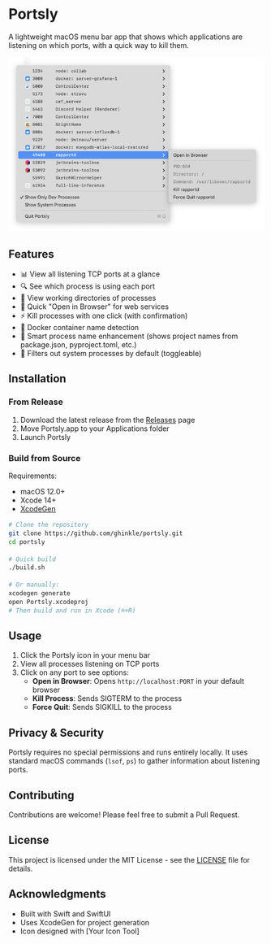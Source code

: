 # Portsly

A lightweight macOS menu bar app that shows which applications are listening on which ports, with a quick way to kill them.

![Portsly Menu Bar](screenshots/menubar.png)

## Features

- 📊 View all listening TCP ports at a glance
- 🔍 See which process is using each port
- 📁 View working directories of processes
- 🚀 Quick "Open in Browser" for web services
- ⚡ Kill processes with one click (with confirmation)
- 🐳 Docker container name detection
- 🎯 Smart process name enhancement (shows project names from package.json, pyproject.toml, etc.)
- 🚫 Filters out system processes by default (toggleable)

## Installation

### From Release
1. Download the latest release from the [Releases](https://github.com/ghinkle/portsly/releases) page
2. Move Portsly.app to your Applications folder
3. Launch Portsly

### Build from Source
Requirements:
- macOS 12.0+
- Xcode 14+
- [XcodeGen](https://github.com/yonaskolb/XcodeGen)

```bash
# Clone the repository
git clone https://github.com/ghinkle/portsly.git
cd portsly

# Quick build
./build.sh

# Or manually:
xcodegen generate
open Portsly.xcodeproj
# Then build and run in Xcode (⌘+R)
```

## Usage

1. Click the Portsly icon in your menu bar
2. View all processes listening on TCP ports
3. Click on any port to see options:
   - **Open in Browser**: Opens `http://localhost:PORT` in your default browser
   - **Kill Process**: Sends SIGTERM to the process
   - **Force Quit**: Sends SIGKILL to the process

## Privacy & Security

Portsly requires no special permissions and runs entirely locally. It uses standard macOS commands (`lsof`, `ps`) to gather information about listening ports.

## Contributing

Contributions are welcome! Please feel free to submit a Pull Request.

## License

This project is licensed under the MIT License - see the [LICENSE](LICENSE) file for details.

## Acknowledgments

- Built with Swift and SwiftUI
- Uses XcodeGen for project generation
- Icon designed with [Your Icon Tool]